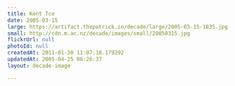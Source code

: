 ```yaml
---
title: Kent Tce
date: 2005-03-15
large: https://artifact.thepatrick.io/decade/large/2005-03-15-1835.jpg
small: http://cdn.m.ac.nz/decade/images/small/20050315.jpg
flickrUrl: null
photoId: null
createdAt: 2011-01-30 11:07:18.179292
updatedAt: 2005-04-25 06:26:37
layout: decade-image

---
```


